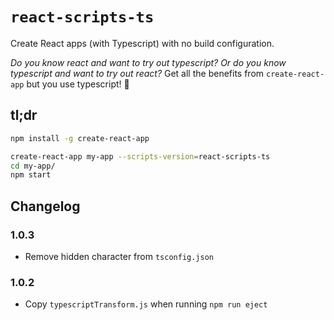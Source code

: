 # `react-scripts-ts`

Create React apps (with Typescript) with no build configuration.

_Do you know react and want to try out typescript? Or do you know typescript and want to try out react?_ Get all the benefits from `create-react-app` but you use typescript! 🚀

## tl;dr

```sh
npm install -g create-react-app

create-react-app my-app --scripts-version=react-scripts-ts
cd my-app/
npm start

```
## Changelog
### 1.0.3
* Remove hidden character from `tsconfig.json`

### 1.0.2
* Copy `typescriptTransform.js` when running `npm run eject`
